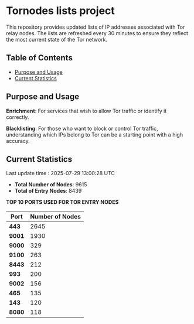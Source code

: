 # Tornodes lists project

This repository provides updated lists of IP addresses associated with Tor relay nodes. The lists are refreshed every 30 minutes to ensure they reflect the most current state of the Tor network.

## Table of Contents

- [Purpose and Usage](#purpose-and-usage)
- [Current Statistics](#current-statistics)


## Purpose and Usage

**Enrichment**: For services that wish to allow Tor traffic or identify it correctly.

**Blacklisting**: For those who want to block or control Tor traffic, understanding which IPs belong to Tor can be a starting point with a high accuracy.

## Current Statistics

Last update time : 2025-07-29 13:00:28 UTC

- **Total Number of Nodes**: 9615
- **Total of Entry Nodes**: 8439

**TOP 10 PORTS USED FOR TOR ENTRY NODES**

| **Port** | **Number of Nodes** |
|------|-----------------|
| **443**   | 2645  |
| **9001**   | 1930  |
| **9000**   | 329  |
| **9100**   | 263  |
| **8443**   | 212  |
| **993**   | 200  |
| **9002**   | 156  |
| **465**   | 135  |
| **143**   | 120  |
| **8080**   | 118  |

